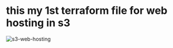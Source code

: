 # this my 1st terraform file for web hosting in s3
![s3-web-hosting](https://github.com/user-attachments/assets/388ebbcc-820c-44fc-bb02-3861ac4d73d4)
